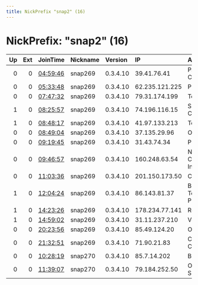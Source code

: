 ```yaml
---
title: NickPrefix "snap2" (16)
---
```


# NickPrefix: "snap2" (16)

|   Up |   Ext | JoinTime                                                                                            | Nickname   | Version   | IP             | AS                               | CC   |   ORp |   Dirp | OS    | Contact   |   eFamMembers |
|-----:|------:|:----------------------------------------------------------------------------------------------------|:-----------|:----------|:---------------|:---------------------------------|:-----|------:|-------:|:------|:----------|--------------:|
|    0 |     0 | [04:59:46](https://metrics.torproject.org/rs.html#details/0DB78CC137924D297276E6A2F7CFBF81379D46BA) | snap269    | 0.3.4.10  | 39.41.76.41    | Pakistan Telecom Company Limited | pk   | 36183 |      0 | Linux | None      |             1 |
|    0 |     0 | [05:33:48](https://metrics.torproject.org/rs.html#details/0F7BDE70110F28F4B1934ABB05A1B88C462EB93C) | snap269    | 0.3.4.10  | 62.235.121.225 | Proximus NV                      | be   | 32865 |      0 | Linux | None      |             1 |
|    0 |     0 | [07:47:32](https://metrics.torproject.org/rs.html#details/6592819F90393FCDA217A280EA481AE57A9AEAA4) | snap269    | 0.3.4.10  | 79.31.174.199  | Telecom Italia                   | it   | 38283 |      0 | Linux | None      |             1 |
|    1 |     0 | [08:25:57](https://metrics.torproject.org/rs.html#details/99B48374AAA65D265A7B428D22ADAB88CEC2E3E8) | snap269    | 0.3.4.10  | 74.196.116.15  | Suddenlink Communications        | us   | 41623 |      0 | Linux | None      |             1 |
|    1 |     0 | [08:48:17](https://metrics.torproject.org/rs.html#details/FF4111FC2708B2AC5D9F3FD3917C205844D26684) | snap269    | 0.3.4.10  | 41.97.133.213  | Telecom Algeria                  | dz   | 43339 |      0 | Linux | None      |             1 |
|    0 |     0 | [08:49:04](https://metrics.torproject.org/rs.html#details/B87AC30478C9DF2154EC11070F1ECBB039A9FE64) | snap269    | 0.3.4.10  | 37.135.29.96   | Orange Espagne SA                | es   | 38179 |      0 | Linux | None      |             1 |
|    0 |     0 | [09:19:45](https://metrics.torproject.org/rs.html#details/34E002F5CE264F3B7520E3A69D92E680D6FE72C6) | snap269    | 0.3.4.10  | 31.43.74.34    | PP KOM i TEX                     | ua   | 41161 |      0 | Linux | None      |             1 |
|    0 |     0 | [09:46:57](https://metrics.torproject.org/rs.html#details/CD63C4D544239D73229DE5F92ADFAD159976E0DE) | snap269    | 0.3.4.10  | 160.248.63.54  | NTT PC Communications, Inc.      | jp   | 34039 |      0 | Linux | None      |             1 |
|    0 |     0 | [11:03:36](https://metrics.torproject.org/rs.html#details/4E1641B6EBD470970B6CED6A249621BC8ACA3C84) | snap269    | 0.3.4.10  | 201.150.173.50 | Comteco Ltda                     | bo   | 45835 |      0 | Linux | None      |             1 |
|    1 |     0 | [12:04:24](https://metrics.torproject.org/rs.html#details/88F928E16144892E8F1B2B863BC84F50895FC28F) | snap269    | 0.3.4.10  | 86.143.81.37   | British Telecommunications PLC   | gb   | 46783 |      0 | Linux | None      |             1 |
|    1 |     0 | [14:23:26](https://metrics.torproject.org/rs.html#details/87F0A3EFAEE2FAC77D18C9B30CBD128F3968E91B) | snap269    | 0.3.4.10  | 178.234.77.141 | Rostelecom                       | ru   | 38331 |      0 | Linux | None      |             1 |
|    1 |     0 | [14:59:02](https://metrics.torproject.org/rs.html#details/8ADFBBCBF2D0031667CD4816C1B594A2B5520DB5) | snap269    | 0.3.4.10  | 31.11.237.210  | Vectra S.A.                      | pl   | 43073 |      0 | Linux | None      |             1 |
|    0 |     0 | [20:23:56](https://metrics.torproject.org/rs.html#details/FE614C895761D415FC57CEB162EB6E03621BDE4E) | snap269    | 0.3.4.10  | 85.49.124.20   | Orange Espagne SA                | es   | 34133 |      0 | Linux | None      |             1 |
|    0 |     0 | [21:32:51](https://metrics.torproject.org/rs.html#details/8EADDC91ABF8F0CF4E983AAA52BBAEA71BF86C0C) | snap269    | 0.3.4.10  | 71.90.21.83    | Charter Communications           | us   | 41643 |      0 | Linux | None      |             1 |
|    0 |     0 | [10:28:19](https://metrics.torproject.org/rs.html#details/6EE205A2BE91C22B58E7E613404642E6F0888846) | snap270    | 0.3.4.10  | 85.7.14.202    | Bluewin                          | ch   | 57361 |      0 | Linux | None      |             1 |
|    0 |     0 | [11:39:07](https://metrics.torproject.org/rs.html#details/BE3CA2C5941C587EF5E5DEF84A709208C932CC7C) | snap270    | 0.3.4.10  | 79.184.252.50  | Orange Polska Spolka Akcyjna     | pl   | 41273 |      0 | Linux | None      |             1 |
